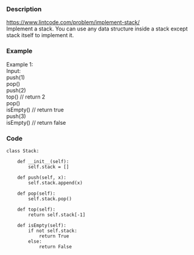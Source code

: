 ### Description
https://www.lintcode.com/problem/implement-stack/ \
Implement a stack. You can use any data structure inside a stack except stack itself to implement it.

### Example
Example 1:\
Input:\
push(1)\
pop()\
push(2)\
top()  // return 2 \
pop()\
isEmpty() // return true\
push(3)\
isEmpty() // return false

### Code
```
class Stack:
    
    def __init__(self):
        self.stack = []
        
    def push(self, x):
        self.stack.append(x)
        
    def pop(self):
        self.stack.pop()
    
    def top(self):
        return self.stack[-1]
    
    def isEmpty(self):
        if not self.stack:
            return True
        else:
            return False
```
